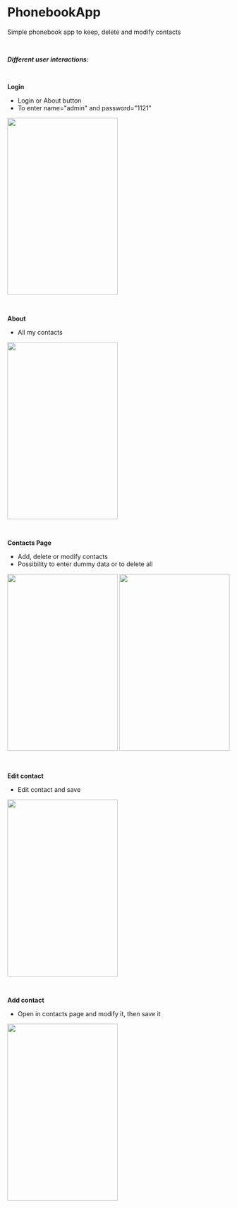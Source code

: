 # PhonebookApp
Simple phonebook app to keep, delete and modify contacts





&nbsp;

***Different user interactions:***

&nbsp;

**Login**
+ Login or About button
+ To enter name="admin" and password="1121"

<img src="https://user-images.githubusercontent.com/17098972/91054195-9f56e900-e61b-11ea-83b4-49146bc0afc7.png" width="250" height="400">


&nbsp;

**About**
+ All my contacts

<img src="https://user-images.githubusercontent.com/17098972/91054412-ac73d800-e61b-11ea-8c3e-56f9b804dcc1.png" width="250" height="400">

&nbsp;

**Contacts Page**
+ Add, delete or modify contacts
+ Possibility to enter dummy data or to delete all

<img src="https://user-images.githubusercontent.com/17098972/91054468-af6ec880-e61b-11ea-8aa1-e172cf55f740.png" width="250" height="400">
<img src="https://user-images.githubusercontent.com/17098972/91054459-aed63200-e61b-11ea-9429-023fc93189c7.png" width="250" height="400">

&nbsp;

**Edit contact**
+ Edit contact and save

<img src="https://user-images.githubusercontent.com/17098972/91054395-ab42ab00-e61b-11ea-8e97-eea65ac266a2.png" width="250" height="400">

&nbsp;

**Add contact**
+ Open in contacts page and modify it, then save it

<img src="https://user-images.githubusercontent.com/17098972/91054379-aaaa1480-e61b-11ea-8c6e-bf8297358488.png" width="250" height="400">

&nbsp;


